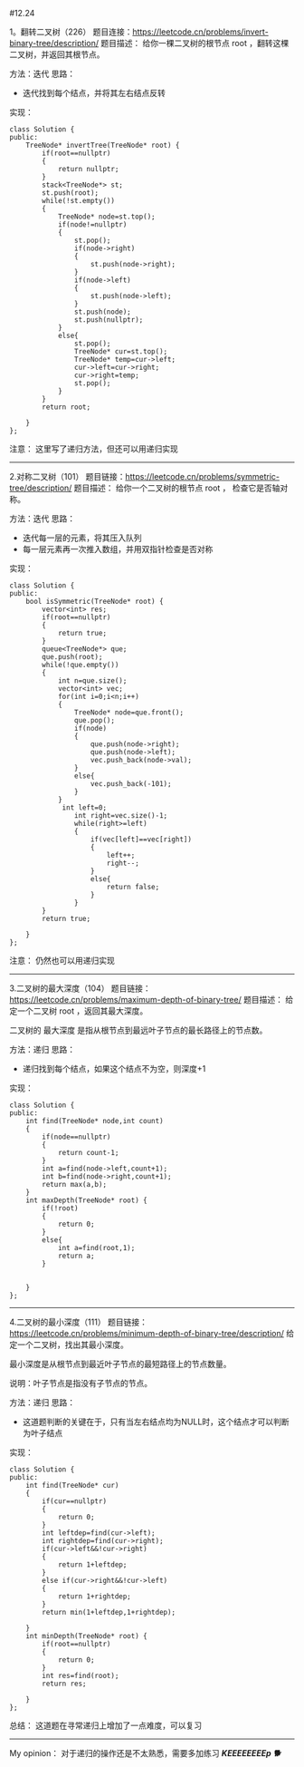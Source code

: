 #12.24

1。翻转二叉树（226）
题目连接：https://leetcode.cn/problems/invert-binary-tree/description/
题目描述：
给你一棵二叉树的根节点 root ，翻转这棵二叉树，并返回其根节点。

 方法：迭代
 思路：
 - 迭代找到每个结点，并将其左右结点反转

实现：
```
class Solution {
public:
    TreeNode* invertTree(TreeNode* root) {
        if(root==nullptr)
        {
            return nullptr;
        }
        stack<TreeNode*> st;
        st.push(root);
        while(!st.empty())
        {
            TreeNode* node=st.top();
            if(node!=nullptr)
            {
                st.pop();
                if(node->right)
                {
                    st.push(node->right);
                }
                if(node->left)
                {
                    st.push(node->left);
                }
                st.push(node);
                st.push(nullptr);
            }
            else{
                st.pop();
                TreeNode* cur=st.top();
                TreeNode* temp=cur->left;
                cur->left=cur->right;
                cur->right=temp;
                st.pop();
            }
        }
        return root;
        
    }
};
```

注意：
这里写了递归方法，但还可以用递归实现
***
2.对称二叉树（101）
题目链接：https://leetcode.cn/problems/symmetric-tree/description/
题目描述：
给你一个二叉树的根节点 root ， 检查它是否轴对称。

方法：迭代
思路：
- 迭代每一层的元素，将其压入队列
- 每一层元素再一次推入数组，并用双指针检查是否对称

实现：
```
class Solution {
public:
    bool isSymmetric(TreeNode* root) {
        vector<int> res;
        if(root==nullptr)
        {
            return true;
        }
        queue<TreeNode*> que;
        que.push(root);
        while(!que.empty())
        {
            int n=que.size();
            vector<int> vec;
            for(int i=0;i<n;i++)
            {
                TreeNode* node=que.front();
                que.pop();
                if(node)
                {
                    que.push(node->right);
                    que.push(node->left);
                    vec.push_back(node->val);
                }
                else{
                    vec.push_back(-101);
                }
            }
             int left=0;
                int right=vec.size()-1;
                while(right>=left)
                {
                    if(vec[left]==vec[right])
                    {
                        left++;
                        right--;
                    }
                    else{
                        return false;
                    }
                }
        }
        return true;
        
    }
};
```

注意：
仍然也可以用递归实现

***
3.二叉树的最大深度（104）
题目链接：https://leetcode.cn/problems/maximum-depth-of-binary-tree/
题目描述：
给定一个二叉树 root ，返回其最大深度。

二叉树的 最大深度 是指从根节点到最远叶子节点的最长路径上的节点数。

方法：递归
思路：
- 递归找到每个结点，如果这个结点不为空，则深度+1

实现：
```
class Solution {
public:
    int find(TreeNode* node,int count)
    {
        if(node==nullptr)
        {
            return count-1;
        }
        int a=find(node->left,count+1);
        int b=find(node->right,count+1);
        return max(a,b);
    }
    int maxDepth(TreeNode* root) {
        if(!root)
        {
            return 0;
        }
        else{
            int a=find(root,1);
            return a;
        }

        
    }
};
```

***
4.二叉树的最小深度（111）
题目链接：https://leetcode.cn/problems/minimum-depth-of-binary-tree/description/
给定一个二叉树，找出其最小深度。

最小深度是从根节点到最近叶子节点的最短路径上的节点数量。

说明：叶子节点是指没有子节点的节点。

方法：递归
思路：
- 这道题判断的关键在于，只有当左右结点均为NULL时，这个结点才可以判断为叶子结点

实现：
```
class Solution {
public:
    int find(TreeNode* cur)
    {
        if(cur==nullptr)
        {
            return 0;
        }
        int leftdep=find(cur->left);
        int rightdep=find(cur->right);
        if(cur->left&&!cur->right)
        {
            return 1+leftdep;
        }
        else if(cur->right&&!cur->left)
        {
            return 1+rightdep;
        }
        return min(1+leftdep,1+rightdep);

    }
    int minDepth(TreeNode* root) {
        if(root==nullptr)
        {
            return 0;
        }
        int res=find(root);
        return res;
        
    }
};
```

总结：
这道题在寻常递归上增加了一点难度，可以复习

***
My opinion：
对于递归的操作还是不太熟悉，需要多加练习
***KEEEEEEEEp 🐕***
